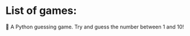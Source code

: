 # List of games:
:red_circle: A Python guessing game.
             Try and guess the number between 1 and 10!
